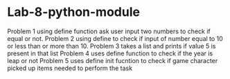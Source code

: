 # Lab-8-python-module
Problem 1 using define function ask user input two numbers to check if equal or not.
Problem 2 using define to check if input of number equal to 10 or less than or more than 10.
Problem 3 takes a list and prints if value 5 is present in that list
Problem 4 uses define function to check if the year is leap or not
Problem 5 uses define init fucntion to check if game character picked up items needed to perform the task
